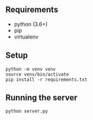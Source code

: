 ## Requirements

- python (3.6+)
- pip
- virtualenv

## Setup

```
python -m venv venv
source venv/bin/activate
pip install -r requirements.txt
```

## Running the server

```bash
python server.py
```
